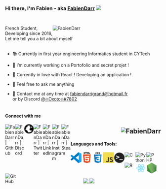 ###  Hi there, I'm Fabien - aka [FabienDarr][website] <img width="30px" src="https://camo.githubusercontent.com/e8e7b06ecf583bc040eb60e44eb5b8e0ecc5421320a92929ce21522dbc34c891/68747470733a2f2f6d656469612e67697068792e636f6d2f6d656469612f6876524a434c467a6361737252346961377a2f67697068792e676966" /> 
##
<br>
 <img align="right" alt="FabienDarr" width="350px" src="https://user-images.githubusercontent.com/71562075/146622191-0bc69dd5-ce51-4c5c-a8d0-0dc1b7dd34f1.gif" />French Student, Developing since 2016, <br>
Let me tell you a bit about myself 
<br><br>

- 📚 Currently in first year engineering Informatics student in CYTech

- 👀 I’m currently working on a Portofolio and secret projet !
- 🌌 Currently in love with React ! Developing an application !
- 💼 Feel free to ask me anything
- 💬 Contact me at any time at fabiendarrigrand@hotmail.fr                               
or by Discord [@🔥Oxoto🔥#7802][discord]<br> <br>


#### Connect with me

[<img align="left" alt="FabienDarr | Github" width="32px" src="https://raw.githubusercontent.com/jmnote/z-icons/master/svg/github.svg" />][github]
[<img align="left" alt="FabienDarr | Discord" width="30px" src="https://cdn.jsdelivr.net/npm/simple-icons@v3/icons/discord.svg" />][discord]
[<img align="left" alt="https://www.youtube.com/watch?v=dQw4w9WgXcQ&ab_channel=RickAstley" width="30px" src="https://raw.githubusercontent.com/iconic/open-iconic/master/svg/globe.svg" />][website]
[<img align="left" alt="FabienDarr | Twitter" width="30px" src="https://cdn.jsdelivr.net/npm/simple-icons@v3/icons/twitter.svg" />][twitter]
[<img align="left" alt="FabienDarr | LinkedIn" width="30px" src="https://cdn.jsdelivr.net/npm/simple-icons@v3/icons/linkedin.svg" />][linkedin]
[<img align="left" alt="FabienDarr | Instagram" width="30px" src="https://cdn.jsdelivr.net/npm/simple-icons@v3/icons/instagram.svg" />][instagram]

[<img align="left" alt="FabienDarr | Steam" width="30px" src="https://cdn.jsdelivr.net/npm/simple-icons@v3/icons/steam.svg" />][steam] 

## <img align="right" alt="FabienDarr" src="https://user-images.githubusercontent.com/71562075/146653252-63e29e35-ac3f-41df-906a-3eb739205041.png"/> <br>

#### Languages and Tools:


<img align="left" alt="Visual Studio Code" width="35px" src="https://raw.githubusercontent.com/github/explore/80688e429a7d4ef2fca1e82350fe8e3517d3494d/topics/visual-studio-code/visual-studio-code.png" />
<img align="left" alt="HTML5" width="35px" src="https://raw.githubusercontent.com/github/explore/80688e429a7d4ef2fca1e82350fe8e3517d3494d/topics/html/html.png" />
<img align="left" alt="CSS3" width="35px" src="https://raw.githubusercontent.com/github/explore/80688e429a7d4ef2fca1e82350fe8e3517d3494d/topics/css/css.png" />
<img align="left" alt="JavaScript" width="35px" src="https://raw.githubusercontent.com/github/explore/80688e429a7d4ef2fca1e82350fe8e3517d3494d/topics/javascript/javascript.png" />
<img align="left" alt="Python" width="35px" src="https://raw.githubusercontent.com/github/explore/80688e429a7d4ef2fca1e82350fe8e3517d3494d/topics/terminal/terminal.png" />
<img align="left" alt="C" width="35px" src="https://raw.githubusercontent.com/jmnote/z-icons/master/svg/c.svg" />
<img align="left" alt="Python" width="35px" src="https://raw.githubusercontent.com/jmnote/z-icons/master/svg/python.svg"/>
<img align="left" alt="PHP" width="35px" src="https://raw.githubusercontent.com/jmnote/z-icons/master/32x32/php.png"/>
<img align="left" alt="R" width="35px" src="https://raw.githubusercontent.com/jmnote/z-icons/master/svg/r.svg"/>
<img align="left" alt="React" width="35px" src="https://raw.githubusercontent.com/github/explore/80688e429a7d4ef2fca1e82350fe8e3517d3494d/topics/react/react.png" />
<img align="left" alt="Node.js" width="35px" src="https://raw.githubusercontent.com/github/explore/80688e429a7d4ef2fca1e82350fe8e3517d3494d/topics/nodejs/nodejs.png" />
<img align="left" alt="GitHub" width="38px" src="https://raw.githubusercontent.com/jmnote/z-icons/master/svg/github.svg" /><br>


<!---
<div>
  <a href="https://twitter.com/Oxoto64" target="_blank"><img align="left" alt="FabienDarr | Twitter" width="100px" src="https://img.shields.io/badge/Twitter-1DA1F2?style=for-the-badge&logo=twitter&logoColor=white" target="_blank"/></a>
 <a href="https://twitter.com/Oxoto64" target="_blank"><img align="left" alt="FabienDarr | Twitter" width="100px" src="https://img.shields.io/badge/Twitter-1DA1F2?style=for-the-badge&logo=twitter&logoColor=white" target="_blank"/></a>
 <a href="https://twitter.com/Oxoto64" target="_blank"><img align="left" alt="FabienDarr | Twitter" width="100px" src="https://img.shields.io/badge/Twitter-1DA1F2?style=for-the-badge&logo=twitter&logoColor=white" target="_blank"/></a>
 <a href="https://twitter.com/Oxoto64" target="_blank"><img align="left" alt="FabienDarr | Twitter" width="100px" src="https://img.shields.io/badge/Twitter-1DA1F2?style=for-the-badge&logo=twitter&logoColor=white" target="_blank"/></a>
 </div>
--->
<br />
<br />

<br />
<br />
<!---
<div align="center">
  <img height="150em" src="https://github-readme-stats.vercel.app/api?username=FabienDarr&show_icons=true&theme=dracula&include_all_commits=true&count_private=true" />
  <img height="150em" src="https://github-readme-stats.vercel.app/api/top-langs/?username=FabienDarr&layout=compact&langs_count=7&theme=dracula" />
 </div>
 ---->
<div align="center">
  <a href="https://github.com/rafaballerini">
  <img height="180em" src="https://github-readme-stats.vercel.app/api?username=FabienDarr&show_icons=true&theme=dracula&include_all_commits=true&count_private=true"/>
  <img height="180em" src="https://github-readme-stats.vercel.app/api/top-langs/?username=FabienDarr&layout=compact&langs_count=7&include_all_commits=true&theme=dracula"/>
</div>


<!---
FabienDarr/FabienDarr is a ✨ special ✨ repository because its `README.md` (this file) appears on your GitHub profile.
You can click the Preview link to take a look at your changes.
--->

<!--- BLOG-POST-LIST:START --->
[website]: https://www.youtube.com/watch?v=dQw4w9WgXcQ
[twitter]: https://twitter.com/Oxoto64
[linkedin]: https://www.linkedin.com/in/fabien-darrigrand
[instagram]: https://www.instagram.com/fabien.darr/
[github]: https://github.com/FabienDarr
[discord]: https://discord.gg/pavccsJ4dC
[steam]: https://steamcommunity.com/id/Oxoto
